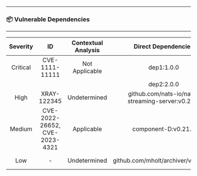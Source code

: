 


---
### 📦 Vulnerable Dependencies

---

| Severity                | ID                  | Contextual Analysis                  | Direct Dependencies                  | Impacted Dependency                  | Fixed Versions                  |
| :---------------------: | :-----------------------------------: | :-----------------------------------: | :-----------------------------------: | :-----------------------------------: | :-----------------------------------: |
| Critical | CVE-1111-11111 | Not Applicable | dep1:1.0.0 | impacted 3.0.0 | 4.0.0, 5.0.0 |
|   |   |   | dep2:2.0.0 |   |   |
| High | XRAY-122345 | Undetermined | github.com/nats-io/nats-streaming-server:v0.21.0 | github.com/nats-io/nats-streaming-server v0.21.0 | [0.24.1] |
| Medium | CVE-2022-26652, CVE-2023-4321 | Applicable | component-D:v0.21.0 | component-D v0.21.0 | [0.24.3] |
| Low | - | Undetermined | github.com/mholt/archiver/v3:v3.5.1 | github.com/mholt/archiver/v3 v3.5.1 | - |